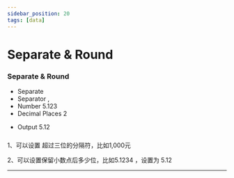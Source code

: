 ```yaml
---
sidebar_position: 20
tags: [data]
---
```


# Separate & Round



<div className="patch-container">
    <div className="patch processor">
        <h3>Separate & Round</h3>
        <ul className="inputs">
            <li>Separate <span className="checkbox-off"></span></li>
            <li>Separator <span>,</span></li>
            <li>Number <span>5.123</span></li>
            <li>Decimal Places <span>2</span></li>
        </ul>
        <ul className="outputs">
            <li>Output <span>5.12</span></li>
        </ul>
    </div>
</div>

### 
1、可以设置 超过三位的分隔符，比如1,000元

2、可以设置保留小数点后多少位，比如5.1234 ，设置为 5.12

------
